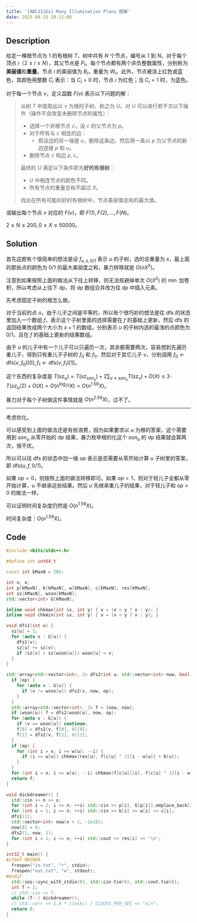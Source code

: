 ```yaml
---
title: '[ABC311Ex] Many Illumination Plans 题解'
date: 2025-08-25 20:12:00
---
```


## Description

给定一棵根节点为 $1$ 的有根树 $T$，树中共有 $N$ 个节点，编号从 $1$ 到 $N$。对于每个顶点 $i$（$2 \leq i \leq N$），其父节点是 $P_i$。每个节点都有两个非负整数属性，分别称为**美丽值**和**重量**。节点 $i$ 的美丽值为 $B_i$，重量为 $W_i$。此外，节点被涂上红色或蓝色，其颜色用整数 $C_i$ 表示：当 $C_i=0$ 时，节点 $i$ 为红色；当 $C_i=1$ 时，为蓝色。

对于每一个节点 $v$，定义函数 $F(v)$ 表示以下问题的解：

> 从树 $T$ 中提取出以 $v$ 为根的子树，称之为 $U$。对 $U$ 可以进行若干次以下操作（操作不会改变未删除节点的属性）：
>
> - 选择一个非根节点 $c$，设 $c$ 的父节点为 $p$。
> - 对于所有与 $c$ 相连的边：
>   - 假设边的另一端是 $u$，删除这条边，然后用一条以 $p$ 为父节点的新边连接 $p$ 和 $u$。
> - 删除节点 $c$ 和边 $p,c$。
>
> 最终的 $U$ 满足以下条件即为**好的有根树**：
>
> - $U$ 中相连节点的颜色不同。
> - 所有节点的重量总和不超过 $X$。
>
> 找出在所有可能的好的有根树中，节点美丽值总和的最大值。

请输出每个节点 $v$ 对应的 $F(v)$，即 $F(1), F(2), \dots, F(N)$。

$2\leq N\leq 200,0\leq X\leq 50000$。

## Solution

首先这题有个很简单的想法是设 $f_{u,s,0/1}$ 表示 $u$ 的子树，选的总重量为 $s$，最上面的那些点的颜色为 $0/1$ 的最大美丽度之和，暴力转移就是 $O(nX^2)$。

注意到如果按照上面的做法从下往上转移，则无法规避掉单次 $O(X^2)$ 的 $\min$ 加卷积，所以考虑从上往下 dp，将 dp 数组合并改为往 dp 中插入元素。

先考虑固定子树的根怎么做。

对于当前的点 $u$，由于儿子之间是平等的，所以有个很巧妙的想法是往 dfs 的状态里加入一个数组 $f$，表示这个子树里面的选择需要在 $f$ 的基础上更新，然后 dfs 的返回结果改成两个大小为 $x+1$ 的数组，分别表示 $u$ 的子树内选的最浅的点颜色为 $0/1$，且在 $f$ 的基础上更新的结果数组。

由于 $u$ 的儿子中有一个儿子可以只遍历一次，其余都需要两次，容易想到先遍历重儿子，得到只有重儿子子树的 $f_0$ 和 $f_1$。然后对于其它儿子 $v$，分别调用 $f_0\leftarrow \text{dfs}(v,f_0)[0],f_1\leftarrow\text{dfs}(v,f_1)[1]$。

这个东西的复杂度是 $\displaystyle T(sz_u)=T(sz_{son_u})+2\sum_{v\neq son_u}{T(sz_v)}+O(X)\leq 3\cdot T(sz_u/2)+O(X)=O(n^{\log_23}X)=O(n^{1.59}X)$。

暴力对于每个子树做这件事情就是 $O(n^{2.59}X)$，过不了。

---

考虑优化。

可以感受到上面的做法还是有些浪费，因为如果要求以 $u$ 为根的答案，这个需要用到 $son_u$ 从零开始的 dp 结果，暴力枚举根的化这个 $son_u$ 的 dp 结果就会算两次，很不优。

所以可以往 dfs 的状态中加一维 $op$ 表示是否需要从零开始计算 $u$ 子树里的答案，即 $\text{dfs}(u,f,0/1)$。

如果 $op=0$，则按照上面的做法转移即可。如果 $op=1$，则对于轻儿子全都从零开始计算，$u$ 不继承这些结果。然后 $u$ 先继承重儿子的结果，对于轻儿子和 $op=0$ 的做法一样。

可以证明时间复杂度仍然是 $O(n^{1.59}X)$。

时间复杂度：$O(n^{1.59}X)$。

## Code

```cpp
#include <bits/stdc++.h>

#define int int64_t

const int kMaxN = 205;

int n, x;
int p[kMaxN], b[kMaxN], w[kMaxN], c[kMaxN], res[kMaxN];
int sz[kMaxN], wson[kMaxN];
std::vector<int> G[kMaxN];

inline void chkmax(int &x, int y) { x = (x > y ? x : y); }
inline void chkmin(int &x, int y) { x = (x < y ? x : y); }

void dfs1(int u) {
  sz[u] = 1;
  for (auto v : G[u]) {
    dfs1(v);
    sz[u] += sz[v];
    if (sz[v] > sz[wson[u]]) wson[u] = v;
  }
}

std::array<std::vector<int>, 2> dfs2(int u, std::vector<int> now, bool op) {
  if (op) {
    for (auto v : G[u]) {
      if (v != wson[u]) dfs2(v, now, op);
    }
  }
  std::array<std::vector<int>, 2> f = {now, now};
  if (wson[u]) f = dfs2(wson[u], now, op);
  for (auto v : G[u]) {
    if (v == wson[u]) continue;
    f[0] = dfs2(v, f[0], 0)[0];
    f[1] = dfs2(v, f[1], 0)[1];
  }
  if (op) {
    for (int i = x; i >= w[u]; --i) {
      if (i >= w[u]) chkmax(res[u], f[c[u] ^ 1][i - w[u]] + b[u]);
    }
  }
  for (int i = x; i >= w[u]; --i) chkmax(f[c[u]][i], f[c[u] ^ 1][i - w[u]] + b[u]);
  return f;
}

void dickdreamer() {
  std::cin >> n >> x;
  for (int i = 2; i <= n; ++i) std::cin >> p[i], G[p[i]].emplace_back(i);
  for (int i = 1; i <= n; ++i) std::cin >> b[i] >> w[i] >> c[i];
  dfs1(1);
  std::vector<int> now(x + 1, -1e18);
  now[0] = 0;
  dfs2(1, now, 1);
  for (int i = 1; i <= n; ++i) std::cout << res[i] << '\n';
}

int32_t main() {
#ifdef ORZXKR
  freopen("in.txt", "r", stdin);
  freopen("out.txt", "w", stdout);
#endif
  std::ios::sync_with_stdio(0), std::cin.tie(0), std::cout.tie(0);
  int T = 1;
  // std::cin >> T;
  while (T--) dickdreamer();
  // std::cerr << 1.0 * clock() / CLOCKS_PER_SEC << "s\n";
  return 0;
}
```
